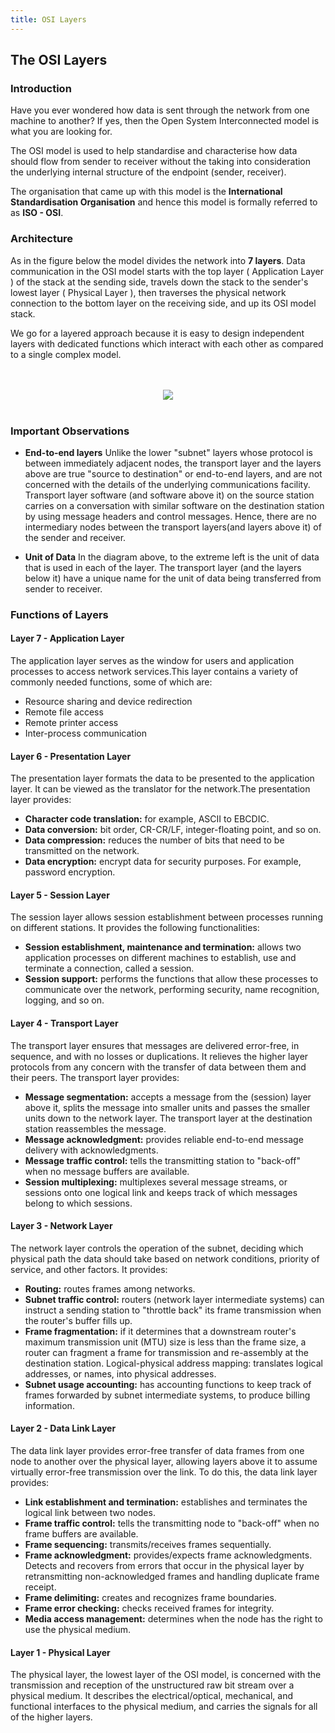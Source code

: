 ```yaml
---
title: OSI Layers 
---
```

## The OSI Layers


### Introduction


Have you ever wondered how data is sent through the network from one machine to another? If yes, then the Open System Interconnected model is what you are looking for. 

The OSI model is used to help standardise and characterise how data should flow from sender to receiver without the taking into consideration the underlying internal structure of the endpoint (sender, receiver).

The organisation that came up with this model is the **International Standardisation Organisation** and hence this model is formally referred to as **ISO - OSI**.


### Architecture 


As in the figure below the model divides the network into **7 layers**. Data communication in the OSI model starts with the top layer ( Application Layer ) of the stack at the sending side, travels down the stack to the sender's lowest layer ( Physical Layer ), then traverses the physical network connection to the bottom layer on the receiving side, and up its OSI model stack. 

We go for a layered approach because it is easy to design independent layers with dedicated functions which interact with each other as compared to a single complex model.


<p align = "center"> 
  <br></br>
  <img src="https://user-images.githubusercontent.com/16820612/33828192-2773b920-de91-11e7-8804-08dbfaf0143a.jpg"/>
  <br></br>
</p>


### **Important Observations**


* **End-to-end layers**
Unlike the lower "subnet" layers whose protocol is between immediately adjacent nodes, the transport layer and the layers above are true "source to destination" or end-to-end layers, and are not concerned with the details of the underlying communications facility. Transport layer software (and software above it) on the source station carries on a conversation with similar software on the destination station by using message headers and control messages. Hence, there are no intermediary nodes between the transport layers(and layers above it) of the sender and receiver.

* **Unit of Data**
In the diagram above, to the extreme left is the unit of data that is used in each of the layer. The transport layer (and the layers below it) have a unique name for the unit of data being transferred from sender to receiver. 


### **Functions of Layers**


#### **Layer 7 - Application Layer**
The application layer serves as the window for users and application processes to access network services.This layer contains a variety of commonly needed functions, some of which are:

* Resource sharing and device redirection
* Remote file access
* Remote printer access
* Inter-process communication


#### **Layer 6 - Presentation Layer**
The presentation layer formats the data to be presented to the application layer. It can be viewed as the translator for the network.The presentation layer provides:

* **Character code translation:** for example, ASCII to EBCDIC.
* **Data conversion:** bit order, CR-CR/LF, integer-floating point, and so on.
* **Data compression:** reduces the number of bits that need to be transmitted on the network.
* **Data encryption:** encrypt data for security purposes. For example, password encryption.


#### **Layer 5 - Session Layer**
The session layer allows session establishment between processes running on different stations. It provides the following functionalities:

* **Session establishment, maintenance and termination:** allows two application processes on different machines to establish, use and terminate a connection, called a session.
* **Session support:** performs the functions that allow these processes to communicate over the network, performing security, name recognition, logging, and so on.


#### **Layer 4 - Transport Layer**
The transport layer ensures that messages are delivered error-free, in sequence, and with no losses or duplications. It relieves the higher layer protocols from any concern with the transfer of data between them and their peers. The transport layer provides:

* **Message segmentation:** accepts a message from the (session) layer above it, splits the message into smaller units and passes the smaller units down to the network layer. The transport layer at the destination station reassembles the message.
* **Message acknowledgment:** provides reliable end-to-end message delivery with acknowledgments.
* **Message traffic control:** tells the transmitting station to "back-off" when no message buffers are available.
* **Session multiplexing:** multiplexes several message streams, or sessions onto one logical link and keeps track of which messages belong to which sessions.


#### **Layer 3 - Network Layer**
The network layer controls the operation of the subnet, deciding which physical path the data should take based on network conditions, priority of service, and other factors. It provides:

* **Routing:** routes frames among networks.
* **Subnet traffic control:** routers (network layer intermediate systems) can instruct a sending station to "throttle back" its frame transmission when the router's buffer fills up.
* **Frame fragmentation:** if it determines that a downstream router's maximum transmission unit (MTU) size is less than the frame size, a router can fragment a frame for transmission and re-assembly at the destination station.
Logical-physical address mapping: translates logical addresses, or names, into physical addresses.
* **Subnet usage accounting:** has accounting functions to keep track of frames forwarded by subnet intermediate systems, to produce billing information.


#### **Layer 2 - Data Link Layer**
The data link layer provides error-free transfer of data frames from one node to another over the physical layer, allowing layers above it to assume virtually error-free transmission over the link. To do this, the data link layer provides:

* **Link establishment and termination:** establishes and terminates the logical link between two nodes.
* **Frame traffic control:** tells the transmitting node to "back-off" when no frame buffers are available.
* **Frame sequencing:** transmits/receives frames sequentially.
* **Frame acknowledgment:** provides/expects frame acknowledgments. Detects and recovers from errors that occur in the physical layer by retransmitting non-acknowledged frames and handling duplicate frame receipt.
* **Frame delimiting:** creates and recognizes frame boundaries.
* **Frame error checking:** checks received frames for integrity.
* **Media access management:** determines when the node has the right to use the physical medium.


#### **Layer 1 - Physical Layer**
The physical layer, the lowest layer of the OSI model, is concerned with the transmission and reception of the unstructured raw bit stream over a physical medium. It describes the electrical/optical, mechanical, and functional interfaces to the physical medium, and carries the signals for all of the higher layers.




 




